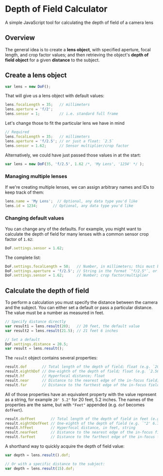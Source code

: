 # Depth of Field Calculator

A simple JavaScript tool for calculating the depth of field of a camera lens


## Overview

The general idea is to create a **lens object**, with specified aperture, focal length, and crop factor values; and then retrieving the object's **depth of field object** for a given **distance** to the subject.

## Create a lens object

```js
var lens = new DoF();
```

That will give us a lens object with default values:

```js
lens.focalLength = 35;   // millimeters
lens.aperture = 'f/2';
lens.sensor = 1;         // i.e. standard full frame
```

Let's change those to fit the particular lens we have in mind

```js
// Required
lens.focalLength = 35;   // millimeters
lens.aperture = 'f/2.5'; // or just a float: `2.5`
lens.sensor = 1.62;      // Sensor multiplier/crop factor
```

Alternatively, we could have just passed those values in at the start:

```js
var lens = new DoF(35, 'f/2.5', 1.62 /*, 'My Lens', '1234' */ );
```

### Managing multiple lenses

If we're creating multiple lenses, we can assign arbitrary names and IDs to keep track of them:

```js
lens.name = 'My Lens';  // Optional, any data type you'd like
lens.id = 1234;       // Optional, any data type you'd like
```

### Changing default values

You can change any of the defaults. For example, you might want to calculate the depth of field for many lenses with a common sensor crop factor of `1.62`:

```js
DoF.settings.sensor = 1.62;
```

The complete list:

```js
DoF.settings.focalLength = 50;   // Number, in millimeters; this must be the actual focal length, not the 35mm equivalent value
DoF.settings.aperture = 'f/2.5'; // String in the format `"f/2.5"`, or the float value `2.5`
DoF.settings.sensor = 1.62;      // Number; crop factor/multiplier
```

## Calculate the depth of field

To perform a calculation you must specify the distance between the camera and the subject. You can either set a default or pass a particular distance. The value must be a number as measured in feet.

```js
// Specify distance directly
var result1 = lens.result(20);   // 20 feet, the default value
var result2 = lens.result(21.5); // 21 feet 6 inches

// Set a default
DoF.settings.distance = 20.5;
var result = lens.result();
```

The `result` object contains several properties:

```js
result.dof       // Total length of the depth of field; float (e.g. `20.5`)
result.eighthDof // One-eighth of the depth of field; float (e.g. `2.5625`)
result.hf        // Hyperfocal distance; float
result.near      // Distance to the nearest edge of the in-focus field; float
result.far       // Distance to the farthest edge of the in-focus field; float
```

All of those properties have an equivalent property with the value represent as a string, for example `20' 5.2"` for 20 feet, 5.2 inches. The names of the properties are the same, but with `"Feet"` appended (e.g. `dof` becomes `dofFeet`).

```js
result.dofFeet       // Total length of the depth of field in feet (e.g. `"20' 6\""`)
result.eighthDofFeet // One-eighth of the depth of field (e.g. `"2' 6.75\""`)
result.hfFeet        // Hyperfocal distance, in feet, string
result.nearFeet      // Distance to the nearest edge of the in-focus field in feet
result.farFeet       // Distance to the farthest edge of the in-focus field in feet
```

A shorthand way to quickly acquire the depth of field value:

```js
var depth = lens.result().dof;

// Or with a specific distance to the subject:
var depth = lens.result(15).dof;
```

